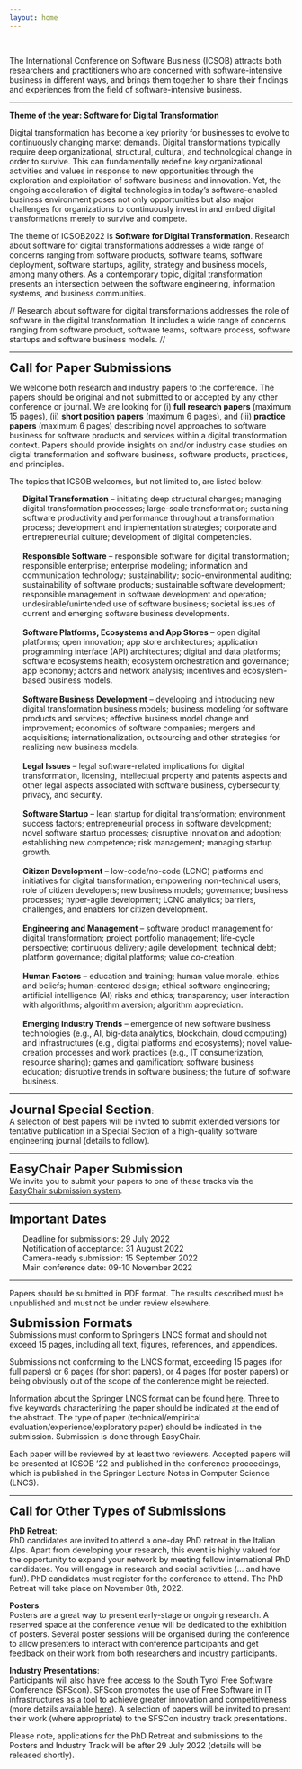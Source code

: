 ```yaml
---
layout: home
---
```


<br/>

The International Conference on Software Business (ICSOB) attracts both researchers and practitioners who are concerned with software-intensive business in different ways, and brings them together to share their findings and experiences from the field of software-intensive business.

<hr>

<b class="display-5">Theme of the year: Software for Digital Transformation </b>

Digital transformation has become a key priority for businesses to evolve to continuously changing market demands. Digital transformations typically require deep organizational, structural, cultural, and technological change in order to survive. This can fundamentally redefine key organizational activities and values in response to new opportunities through the exploration and exploitation of software business and innovation. Yet, the ongoing acceleration of digital technologies in today’s software-enabled business environment poses not only opportunities but also major challenges for organizations to continuously invest in and embed digital transformations merely to survive and compete.

The theme of ICSOB2022 is <b>Software for Digital Transformation</b>. Research about software for digital transformations addresses a wide range of concerns ranging from software products, software teams, software deployment, software startups, agility, strategy and business models, among many others. As a contemporary topic, digital transformation presents an intersection between the software engineering, information systems, and business communities.

// Research about software for digital transformations addresses the role of software in the digital transformation. It includes a wide range of concerns ranging from software product, software teams, software process, software startups and software business models. //

<hr>
<b style="font-size: 22px" id="CallForPaperSubmissions">Call for Paper Submissions</b>

We welcome both research and industry papers to the conference. The papers should be original and not submitted to or accepted by any other conference or journal. We are looking for (i) <b>full research papers</b> (maximum 15 pages), (ii) <b>short position papers</b> (maximum 6 pages), and (iii) <b>practice papers</b> (maximum 6 pages) describing novel approaches to software business for software products and services within a digital transformation context. Papers should provide insights on and/or industry case studies on digital transformation and software business, software products, practices, and principles.

The topics that ICSOB welcomes, but not limited to, are listed below:

<ul style="list-style: none;">
<li>
<b>Digital Transformation</b> – initiating deep structural changes; managing digital transformation processes; large-scale transformation; sustaining software productivity and performance throughout a transformation process; development and implementation strategies; corporate and entrepreneurial culture; development of digital competencies.</li><br>
<li><b>Responsible Software</b> – responsible software for digital transformation; responsible enterprise; enterprise modeling; information and communication technology; sustainability; socio-environmental auditing; sustainability of software products; sustainable software development; responsible management in software development and operation; undesirable/unintended use of software business; societal issues of current and emerging software business developments.</li><br>
<li><b>Software Platforms, Ecosystems and App Stores</b> – open digital platforms; open innovation; app store architectures; application programming interface (API) architectures; digital and data platforms; software ecosystems health; ecosystem orchestration and governance; app economy; actors and network analysis; incentives and ecosystem-based business models.</li><br>
<li><b>Software Business Development</b> – developing and introducing new digital transformation business models; business modeling for software products and services; effective business model change and improvement; economics of software companies; mergers and acquisitions; internationalization, outsourcing and other strategies for realizing new business models.</li><br>
<li><b>Legal Issues</b> – legal software-related implications for digital transformation, licensing, intellectual property and patents aspects and other legal aspects associated with software business, cybersecurity, privacy, and security.</li><br>
<li><b>Software Startup</b> – lean startup for digital transformation; environment success factors; entrepreneurial process in software development; novel software startup processes; disruptive innovation and adoption; establishing new competence; risk management; managing startup growth.</li><br>
<li><b>Citizen Development</b> – low-code/no-code (LCNC) platforms and initiatives for digital transformation; empowering non-technical users; role of citizen developers; new business models; governance; business processes; hyper-agile development; LCNC analytics; barriers, challenges, and enablers for citizen development.</li><br>
<li><b>Engineering and Management</b> – software product management for digital transformation; project portfolio management; life-cycle perspective; continuous delivery; agile development; technical debt; platform governance; digital platforms; value co-creation.</li><br>
<li><b>Human Factors</b> – education and training; human value morale, ethics and beliefs; human-centered design; ethical software engineering; artificial intelligence (AI) risks and ethics; transparency; user interaction with algorithms; algorithm aversion; algorithm appreciation.</li><br>
<li><b>Emerging Industry Trends</b> – emergence of new software business technologies (e.g., AI, big-data analytics, blockchain, cloud computing) and infrastructures (e.g., digital platforms and ecosystems); novel value-creation processes and work practices (e.g., IT consumerization, resource sharing); games and gamification; software business education; disruptive trends in software business; the future of software business.</li>
</ul>
<hr>
<b style="font-size: 22px">Journal Special Section</b>:<br> A selection of best papers will be invited to submit extended versions for tentative publication in a Special Section of a high-quality software engineering journal (details to follow).
<hr>
<b style="font-size: 22px" id="EasyChairPaperSubmission">EasyChair Paper Submission</b><br>
We invite you to submit your papers to one of these tracks via the <a href="https://easychair.org/conferences/?conf=icsob2022" target="_blank">EasyChair submission system</a>.
<hr>
<b style="font-size: 22px" id="ImportantDates">Important Dates</b><br>
<ul style="list-style: none;">
<li>Deadline for submissions: 29 July 2022</li>
<li>Notification of acceptance: 31 August 2022</li>
<li>Camera-ready submission: 15 September 2022</li>
<li>Main conference date: 09-10 November 2022</li>
</ul>
<hr>
Papers should be submitted in PDF format. The results described must be unpublished and must not be under review elsewhere.

<b style="font-size: 22px" id="SubmissionFormats">Submission Formats</b><br>
Submissions must conform to Springer’s LNCS format and should not exceed 15 pages, including all text, figures, references, and appendices.

Submissions not conforming to the LNCS format, exceeding 15 pages (for full papers) or 6 pages (for short papers), or 4 pages (for poster papers) or being obviously out of the scope of the conference might be rejected.

Information about the Springer LNCS format can be found <a href="http://www.springer.com/gp/computer-science/lncs/conference-proceedings-guidelines" target="_blank">here</a>. Three to five keywords characterizing the paper should be indicated at the end of the abstract. The type of paper (technical/empirical evaluation/experience/exploratory paper) should be indicated in the submission. Submission is done through EasyChair.

Each paper will be reviewed by at least two reviewers. Accepted papers will be presented at ICSOB ’22 and published in the conference proceedings, which is published in the Springer Lecture Notes in Computer Science (LNCS).

<hr>
<b style="font-size: 22px" id="CallForOtherTypesOfSubmission">Call for Other Types of Submissions</b>

<b>PhD Retreat</b>:<br>
PhD candidates are invited to attend a one-day PhD retreat in the Italian Alps. Apart from developing your research, this event is highly valued for the opportunity to expand your network by meeting fellow international PhD candidates. You will engage in research and social activities (... and have fun!). PhD candidates must register for the conference to attend. The PhD Retreat will take place on November 8th, 2022.

<b>Posters</b>:<br>
Posters are a great way to present early-stage or ongoing research. A reserved space at the conference venue will be dedicated to the exhibition of posters. Several poster sessions will be organised during the conference to allow presenters to interact with conference participants and get feedback on their work from both researchers and industry participants.

<b>Industry Presentations</b>:<br>
Participants will also have free access to the South Tyrol Free Software Conference (SFScon). SFScon promotes the use of Free Software in IT infrastructures as a tool to achieve greater innovation and competitiveness (more details available <a href="https://www.sfscon.it/" target="_blank">here</a>). A selection of papers will be invited to present their work (where appropriate) to the SFSCon industry track presentations.

Please note, applications for the PhD Retreat and submissions to the Posters and Industry Track will be after 29 July 2022 (details will be released shortly).
